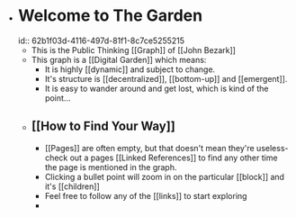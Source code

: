 - # Welcome to The Garden
  id:: 62b1f03d-4116-497d-81f1-8c7ce5255215
	- This is the Public Thinking [[Graph]] of [[John Bezark]]
	- This graph is a [[Digital Garden]] which means:
		- It is highly [[dynamic]] and subject to change.
		- It's structure is [[decentralized]], [[bottom-up]] and [[emergent]].
		- It is easy to wander around and get lost, which is kind of the point...
	- ## [[How to Find Your Way]]
		- [[Pages]] are often empty, but that doesn't mean they're useless- check out a pages [[Linked References]] to find any other time the page is mentioned in the graph.
		- Clicking a bullet point will zoom in on the particular [[block]] and it's [[children]]
		- Feel free to follow any of the [[links]] to start exploring
		-